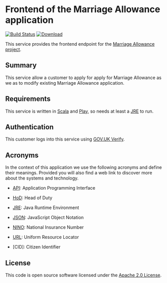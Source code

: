 Frontend of the Marriage Allowance application
====================================================================

[![Build Status](https://travis-ci.org/hmrc/tamc-frontend.svg?branch=master)](https://travis-ci.org/hmrc/tamc-frontend) [ ![Download](https://api.bintray.com/packages/hmrc/releases/tamc-frontend/images/download.svg) ](https://bintray.com/hmrc/releases/tamc-frontend/_latestVersion)

This service provides the frontend endpoint for the [Marriage Allowance project](https://github.com/hmrc/tamc).

Summary
------------

This service allow a customer to apply for apply for Marriage Allowance as we as to modify existing Marriage Allowance application.

Requirements
------------

This service is written in [Scala](http://www.scala-lang.org/) and [Play](http://playframework.com/), so needs at least a [JRE] to run.

Authentication
------------

This customer logs into this service using [GOV.UK Verify](https://www.gov.uk/government/publications/introducing-govuk-verify/introducing-govuk-verify).


Acronyms
---

In the context of this application we use the following acronyms and define their
meanings. Provided you will also find a web link to discover more about the systems
and technology.

* [API]: Application Programming Interface

* [HoD]: Head of Duty

* [JRE]: Java Runtime Environment

* [JSON]: JavaScript Object Notation

* [NINO]: National Insurance Number

* [URL]: Uniform Resource Locator

* [CID]: Citizen Identifier

License
---
This code is open source software licensed under the [Apache 2.0 License]("http://www.apache.org/licenses/LICENSE-2.0.html").

[NPS]: http://www.publications.parliament.uk/pa/cm201012/cmselect/cmtreasy/731/73107.htm
[HoD]: http://webarchive.nationalarchives.gov.uk/+/http://www.hmrc.gov.uk/manuals/sam/samglossary/samgloss249.htm
[NINO]: http://www.hmrc.gov.uk/manuals/nimmanual/nim39110.htm
[National Insurance]: https://www.gov.uk/national-insurance/overview
[JRE]: http://www.oracle.com/technetwork/java/javase/overview/index.html
[API]: https://en.wikipedia.org/wiki/Application_programming_interface
[URL]: https://en.wikipedia.org/wiki/Uniform_Resource_Locator
[State Pension]: https://www.gov.uk/new-state-pension/overview
[SP]: https://www.gov.uk/new-state-pension/overview
[JSON]: http://json.org/   

